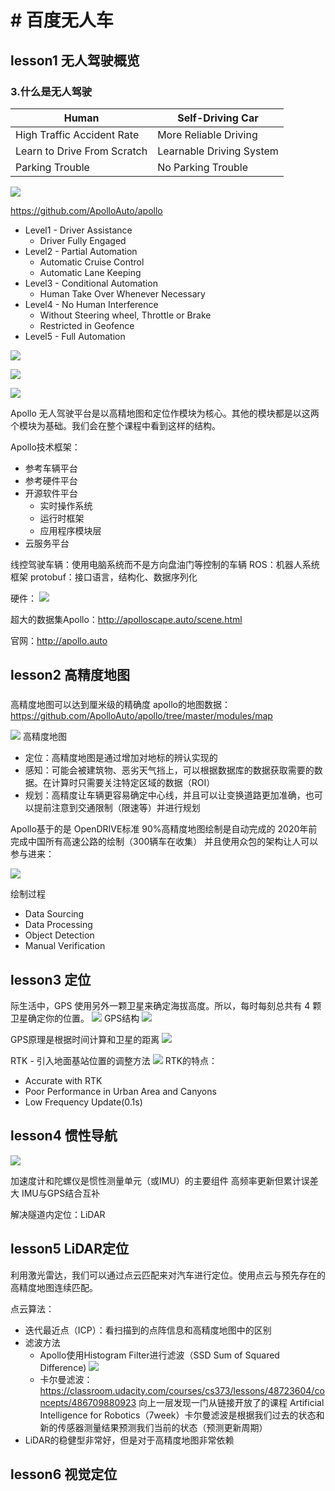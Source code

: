 # # 百度无人车

## lesson1 无人驾驶概览

### 3.什么是无人驾驶

| Human | Self-Driving Car |
| --- | --- |
| High Traffic Accident Rate  | More Reliable Driving |
| Learn to Drive From Scratch | Learnable Driving System |
| Parking Trouble | No Parking Trouble |

![](media/15308289405701/15308445806188.jpg)


https://github.com/ApolloAuto/apollo

- Level1 - Driver Assistance
    - Driver Fully Engaged
- Level2 - Partial Automation
    - Automatic Cruise Control
    - Automatic Lane Keeping
- Level3 - Conditional Automation
    - Human Take Over Whenever Necessary
- Level4 - No Human Interference
    - Without Steering wheel, Throttle or Brake
    - Restricted in Geofence
- Level5 - Full Automation

![](media/15308289405701/15308303036888.jpg)


![](media/15308289405701/15308311186588.jpg)


![](media/15308289405701/15308311416070.jpg)


Apollo 无人驾驶平台是以高精地图和定位作模块为核心。其他的模块都是以这两个模块为基础。我们会在整个课程中看到这样的结构。

Apollo技术框架：
- 参考车辆平台
- 参考硬件平台
- 开源软件平台
    - 实时操作系统
    - 运行时框架
    - 应用程序模块层
- 云服务平台

线控驾驶车辆：使用电脑系统而不是方向盘油门等控制的车辆
ROS：机器人系统框架
protobuf：接口语言，结构化、数据序列化

硬件：
![](media/15308289405701/15308315183600.jpg)

超大的数据集Apollo：http://apolloscape.auto/scene.html

官网：http://apollo.auto

## lesson2 高精度地图

### 

高精度地图可以达到厘米级的精确度
apollo的地图数据：https://github.com/ApolloAuto/apollo/tree/master/modules/map

![](media/15308289405701/15308327927990.jpg)
高精度地图
- 定位：高精度地图是通过增加对地标的辨认实现的
- 感知：可能会被建筑物、恶劣天气挡上，可以根据数据库的数据获取需要的数据。在计算时只需要关注特定区域的数据（ROI）
- 规划：高精度让车辆更容易确定中心线，并且可以让变换道路更加准确，也可以提前注意到交通限制（限速等）并进行规划

Apollo基于的是 OpenDRIVE标准
90%高精度地图绘制是自动完成的
2020年前完成中国所有高速公路的绘制（300辆车在收集）
并且使用众包的架构让人可以参与进来：

![](media/15308289405701/15308335834926.jpg)


绘制过程
- Data Sourcing
- Data Processing
- Object Detection
- Manual Verification

## lesson3 定位

际生活中，GPS 使用另外一颗卫星来确定海拔高度。所以，每时每刻总共有 4 颗卫星确定你的位置。
![](media/15308289405701/15310089608932.jpg)
GPS结构
![](media/15308289405701/15310091273835.jpg)

GPS原理是根据时间计算和卫星的距离
![](media/15308289405701/15310092931340.jpg)


RTK - 引入地面基站位置的调整方法
![](media/15308289405701/15310092467177.jpg)
 RTK的特点：
 - Accurate with RTK
 - Poor Performance in Urban Area and Canyons
 - Low Frequency Update(0.1s)

## lesson4 惯性导航
 
 ![](media/15308289405701/15310121963827.jpg)

加速度计和陀螺仪是惯性测量单元（或IMU）的主要组件
高频率更新但累计误差大
IMU与GPS结合互补

解决隧道内定位：LiDAR

## lesson5 LiDAR定位

利用激光雷达，我们可以通过点云匹配来对汽车进行定位。使用点云与预先存在的高精度地图连续匹配。

点云算法：
- 迭代最近点（ICP）：看扫描到的点阵信息和高精度地图中的区别
- 滤波方法
    - Apollo使用Histogram Filter进行滤波（SSD Sum of Squared Difference)
![](media/15308289405701/15310194431337.jpg)
    - 卡尔曼滤波：https://classroom.udacity.com/courses/cs373/lessons/48723604/concepts/486709880923 向上一层发现一门从链接开放了的课程 Artificial Intelligence for Robotics（7week）卡尔曼滤波是根据我们过去的状态和新的传感器测量结果预测我们当前的状态（预测更新周期）
- LiDAR的稳健型非常好，但是对于高精度地图非常依赖

## lesson6 视觉定位




